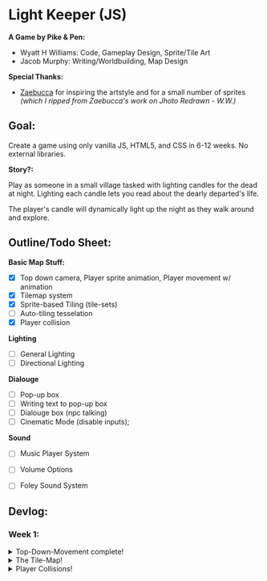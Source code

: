 # Light Keeper (JS)

**A Game by Pike & Pen:**
- Wyatt H Williams: Code, Gameplay Design, Sprite/Tile Art
- Jacob Murphy: Writing/Worldbuilding, Map Design

**Special Thanks:**
- [Zaebucca](https://twitter.com/zaebucca) for inspiring the artstyle and for a small number of sprites *(which I ripped from Zaebucca's work on Jhoto Redrawn - W.W.)*


## Goal:

Create a game using only vanilla JS, HTML5, and CSS in 6-12 weeks. No external libraries.

**Story?:**

Play as someone in a small village tasked with lighting candles for the dead at night. Lighting each candle lets you read about the dearly departed's life.

The player's candle will dynamically light up the night as they walk around and explore.


## Outline/Todo Sheet:

**Basic Map Stuff:**
- [X] Top down camera, Player sprite animation, Player movement w/ animation
- [X] Tilemap system
- [X] Sprite-based Tiling (tile-sets)
- [ ] Auto-tiling tesselation
- [X] Player collision

**Lighting**
- [ ] General Lighting
- [ ] Directional Lighting

**Dialouge**
- [ ] Pop-up box
- [ ] Writing text to pop-up box
- [ ] Dialouge box (npc talking)
- [ ] Cinematic Mode (disable inputs);

**Sound**
- [ ] Music Player System
- [ ] Volume Options
- [ ] Foley Sound System


## Devlog:

### Week 1:

<details>
    <summary>
    Top-Down-Movement complete!
    </summary>
    
![top-down walking gif](https://github.com/WyattHWilliams/Light-Keeper/blob/feat-top-down-movement/docs/top-down-movement/top-down.gif)

**How It Was Made:**

After following [this very useful tutorial](https://www.youtube.com/watch?v=H3Fn33lYuE0&ab_channel=DrewConley) to the letter, I re-wrote the code for better readability and seperated out concerns. I also conformed to some organizational best-practices for game development.

The trick to the whole system is using JS to translate the absolutaly fixed player and map elements as you move around. The player never really moves, we actually move the map opposite of the player's input, and then re-draw the player in proper relation to the moved map. The "camera" then hides the overflow, which gives the illusion of player movement!

![img](https://github.com/WyattHWilliams/Light-Keeper/blob/feat-top-down-movement/docs/top-down-movement/Screenshot_1.png)

I seperated input logic, map logic, and player logic into their own classes. This will improve git flow as things get more complicated, but also keep things manageable and tidy-clean for me.

In game development, you also seperate out the different "phases" of each animation step. This mainly has to do with the way game engines run, but for our purposes it does help to keep everything as modular as possible.Therefor I seperated out the draw phase and input handing phases of each game step, with the respective logic also seperated.

```javascript
// ========== [///// GAME LOOP /////] ==========
const step = () => {
    // ----- event phase -----
    player.handleMovement();

    // ----- draw phase -----
    player.drawSelf();
    map.drawSelf();

    // ----- next step -----
    window.requestAnimationFrame(() => {
        step();
    })
}
```

</details>

<details>
    <summary>
    The Tile-Map!
    </summary>
    
Why a tile map? By using a tile map I can set myself up for doing cool stuff later with tesselation, sprite animations as part of the terrain, and really really cool stuff involving z-depth(for walking behind objects or seeing if the player is on a hill). Additionaly, my plan for doing some nifty dynamic lighting later involves using a tile based system.

**Basic Tiling**

But first, I don't want to draw every map and then translate it to code every time I need to make a change. My goal is to give the program an array of basic tile information (ie. put grass here, stone floor here, the foundation of a building here) and then let the code figure out tesselation, animations, and extra decorations on its own. Most importantly, I will need to be able to check what kind of tile the floor is periodically, and I want to have the ability to change that floor tile at any time.

Let's start withh the floor tiles. I know that later there will need to have different tile layers for objects, decorations, and special lighting tiles. But for now, let's just make sure we can take in an array of tile data and put all the tiles in the right spot.

some sample map data for us:
```javascript
const testMapData = {
    widthInTiles: 3,
    heightInTiles: 3,
    tileData: [
        { x: 0, y: 0, layer: "floor", type: "sidewalk" },
        { x: 0, y: 1, layer: "floor", type: "sidewalk" },
        { x: 0, y: 2, layer: "floor", type: "sidewalk" },

        { x: 1, y: 0, layer: "floor", type: "sidewalk" },
        { x: 1, y: 1, layer: "floor", type: "grass" },
        { x: 1, y: 2, layer: "floor", type: "sidewalk" },

        { x: 2, y: 0, layer: "floor", type: "sidewalk" },
        { x: 2, y: 1, layer: "floor", type: "sidewalk" },
        { x: 2, y: 2, layer: "floor", type: "sidewalk" },
    ]
}
```


Ok, but why not just a 2d array that stores a bunch of objects? Really just for quick look-ups later down the line. I know this data isn't usually the data we'll be looking at, but either way I like this.

And groovy goomba! After adding some map-gen funcs to our map class:

![tile-map-img](https://github.com/WyattHWilliams/Light-Keeper/blob/feat-tilemap-with-tilesets/docs/tile-map-system/Screenshot_1.png?raw=true)


But these tiles are just divs with a css background color. What about selecting tiles from a tileset??

**Tileset-Based Tiling**

For this we use the same css that we used for managing the player's spritesheet: we set a child div inside the tile with a background of the tileset, then change the background x and y depending on what tile we want. In JS, we use our tile data to assign the classes related to all this.

```javascript
makeTile(tile) {
    // ----- make the elements -----
    let newTile = document.createElement("div");
    let newTileset = document.createElement("div");
    let mapLayer = this.element.querySelector(`.tile-layer.${tile.layer}`);

    // ----- assign tile class -----
    newTile.classList.add("tile")

    // ----- position the tile -----
    newTile.style.top = `${tile.y * renderer.tileSize}px`;
    newTile.style.left = `${tile.x * renderer.tileSize}px`;

    // ----- assign tileset class -----
    newTileset.classList.add(`${tile.type}`)

    // ----- finish and add to map -----
    newTile.append(newTileset);
    mapLayer.append(newTile);
}
```

After using this with a new "sidewalk" class we get this:

![sidewalk img](https://github.com/WyattHWilliams/Light-Keeper/blob/feat-tilemap-with-tilesets/docs/tile-map-system/sidewalk.png?raw=true)

Then! for artistic reasons, lets use the extra sidewalk tiles I made as variations. A little method here:

```javascript
makeTile(tile) {
    ***

    // ----- set tile variation -----
    /*  this is a class that moves the background
    *   to a specific tile in the set
    */
    if (tile.variation == true) {
        let vNum = Math.floor(Math.random() * 3 + 1);
        newTileset.classList.add(`v-${vNum}`);
    }

    ***
}
```

And a little css there:

```css
/* ========== VARIATIONS ========== */
/* ----- sidewalk ----- */
.sidewalk.v-1 {
    background-position-x: calc( var(--pixel-size) * 0);
}
.sidewalk.v-2 {
    background-position-x: calc( var(--pixel-size) * -8);
}
.sidewalk.v-3 {
    background-position-x: calc( var(--pixel-size) * -16);
}
```

boom:

![variations](https://github.com/WyattHWilliams/Light-Keeper/blob/feat-tilemap-with-tilesets/docs/tile-map-system/variations.png?raw=true)

**NOTE:** I also did a pretty fun stress-test to see how many fully-tiled layers I could have on-screen at a time before the browser quit. Which was a suprisingly high number. Then I tested the browser's limits with setting each of those tiles to have it's own sprite animation. Again, a surprisingly high limit(that i'm sure also heavily depends on your computer's gusto as well as the browser). The result of many many 8pixel tiles all animating at once was pretty trippy, unfortunately I forgot to take a screenshot before I moved on. (I was also a fool and deleted the branch ...)

</details>

<details>
    <summary>
    Player Collisions!
    </summary>

![collisions gif](https://github.com/WyattHWilliams/Light-Keeper/blob/feat-player-collisions/docs/player-collisions/collision.gif?raw=true)

**How'd it done?**

Easy! First, I attatched a div with a new "collision-box" class to our player with the following css:

```css
.collision-box {
   z-index: 999;
   position: absolute;
   background: red;
   opacity: 0;
}
```

(I change the opacity to 0.75 whenever I need to see where the box is!)

Next I made a new entry on our testing tilemap that looks like this:

```javascript
{ x: 5, y: 5, layer: "obj", type: "shrine", variation: false },
```

This entry is for a "shrine" tile to be set onto the "obj" layer of our map div. Just like with floor tiles, we look at the x,y values, make a new tile div and then translate the tile on the map accordingly.

However, the shrine object that I drew is actually 2 tiles tall. I only want the player to collide with the bottom tile of the shrine though. So I'll put the bottom tile in the "obj" layer and the top tile on the "obj-deco" layer. I'll go over the "obj-deco" and "floor-deco" layers when I get to auto-tiling tesselation. But for now, just know that it won't look like a shrine in game for now:

![shrine bottom](https://github.com/WyattHWilliams/Light-Keeper/blob/feat-player-collisions/docs/player-collisions/shrine-bottom.png?raw=true)

Next we use a cool algorithm to detect if two rectangles are touching/overlaping:

```javascript
collisionDirection(r1, r2) {
        let dx = (r1.x + r1.width / 2) - (r2.x + r2.width / 2);
        let dy = (r1.y + r1.height / 2) - (r2.y + r2.height / 2);
        let width = (r1.width + r2.width) / 2;
        let height = (r1.height + r2.height) / 2;
        let crossWidth = width * dy;
        let crossHeight = height * dx;

        if (Math.abs(dx) <= width && Math.abs(dy) <= height) {
            if (crossWidth > crossHeight) {
                return (crossWidth > (-crossHeight)) ? 'up' : 'right';
            } else {
                return (crossWidth > -(crossHeight)) ? 'left' : 'down';
            }
        }
    }
```

and we attatch it as a static method to our brand-new physics class (just for clean organization).

Finally, we need to use this method inside the player movement method. What we want to know is if our player's collision-box is touching any tile that belongs to our "obj" layer. We then want to get the direction of the player's side that's touching and prevent movement in that direction. To FURTHER complicated things, we don't want to detect if the player is already colliding, we need to know if they will collide.

Therfore, we're going to

1) copy the player's collision box position data into "projectedPlacement"

```javascript
// "this" refers to player
let projectedPlacement = this.collisionBox.getBoundingClientRect();
```

2) check the input direction and add the speed. BUT we're going to add the speed to the projected placement instead of the player's position. Now the data in projected placement reflects where the player wants to move to.

```javascript
if (held_direction) {
            switch (held_direction) {
                // for each direction
                case DIRECTIONS.right:
                    projectedPlacement.x += this.speed;
                    // other code etc. past this point ...
```

3) call for collision detection

```javascript
if (held_direction) {
            switch (held_direction) {
                // for each direction
                case DIRECTIONS.right:
                    projectedPlacement.x += this.speed;
                    if (!checkForCollision(projectedPlacement).includes(held_direction)) {
                        this.x += this.speed;
                    }
                    break;
                    // other code etc. past this point ...
```

4) here's our collision check method, which loops through all "objects" on the map and if there's a collision, the physics collision algo will return which direction is colliding and we'll add that to our list of collisions:

```javascript
function checkForCollision(projection) {
            // ----- list for mult. collision directions -----
            let collisionList = [];
            let collision = undefined;

            // ----- check map objects -----
            for (let key in map.tiles.obj) {
                collision = Physics.collisionDirection(
                    projection,
                    map.tiles.obj[key].element.getBoundingClientRect()
                )
                if (collision) collisionList.push(collision);
            }

            return collisionList;
        }
```

**NOTE:** we can totally optimize this later!

5) then this bit of code (as seen in step 3) will only move the player if the held direction is not found in the collisions list!

```javascript
// "this" refers to player
if (!checkForCollision(projectedPlacement).includes(held_direction)) {
    this.x += this.speed;
}
```

I gotta say. I'm really proud of myself for this one. For example, I store the collision directions in a list so that the player can know it's colliding with more than one thing at a time. There are so many little neat tricks that I had to figure out to make this whole process work correctly.

</details>